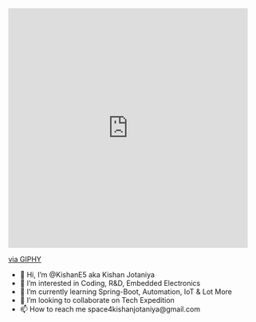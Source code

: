 <a target="_blank" align="center">
  <iframe src="https://giphy.com/embed/usCEjijo8oZhpaAuas" width="480" height="480" frameBorder="0" class="giphy-embed" allowFullScreen></iframe><p><a href="https://giphy.com/gifs/vhs-retrowave-retrofuture-usCEjijo8oZhpaAuas">via GIPHY</a></p>
</a>
<ul>
  <li> 👋 Hi, I’m @KishanE5 aka Kishan Jotaniya</li>
  <li> 👀 I’m interested in Coding, R&D, Embedded Electronics</li>
  <li> 🌱 I’m currently learning Spring-Boot, Automation, IoT & Lot More</li>
  <li> 💞️ I’m looking to collaborate on Tech Expedition</li>
  <li> 📫 How to reach me space4kishanjotaniya@gmail.com</li>
 </ul>
